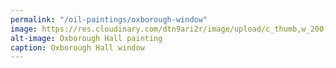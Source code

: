 ```yaml
---
permalink: "/oil-paintings/oxborough-window"
image: https://res.cloudinary.com/dtn9ari2r/image/upload/c_thumb,w_200,g_face/v1533736873/oils/oxbrhall.jpg
alt-image: Oxborough Hall painting
caption: Oxborough Hall window
---
```


